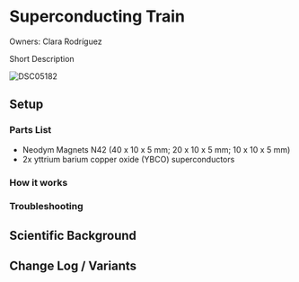 # Superconducting Train

Owners: Clara Rodríguez 

Short Description

![DSC05182](https://github.com/user-attachments/assets/db20dfd7-6457-476a-bb18-1f6f47001736)


## Setup

### Parts List 

* Neodym Magnets N42 (40 x 10 x 5 mm; 20 x 10 x 5 mm; 10 x 10 x 5 mm)
* 2x yttrium barium copper oxide (YBCO) superconductors

### How it works

### Troubleshooting

## Scientific Background

## Change Log / Variants

